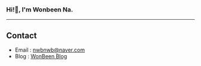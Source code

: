 ### Hi!👋, I'm Wonbeen Na. 
---
## Contact
- Email : nwbnwb@naver.com
- Blog : [WonBeen Blog](https://wonbeenna.github.io/)

